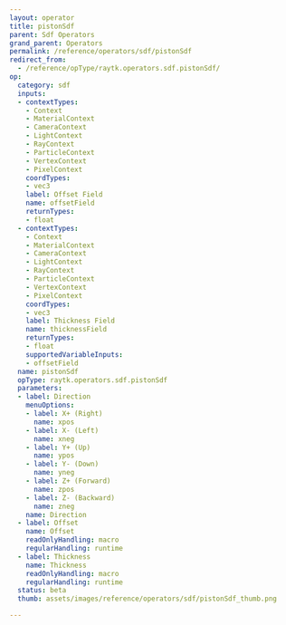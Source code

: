 ```yaml
---
layout: operator
title: pistonSdf
parent: Sdf Operators
grand_parent: Operators
permalink: /reference/operators/sdf/pistonSdf
redirect_from:
  - /reference/opType/raytk.operators.sdf.pistonSdf/
op:
  category: sdf
  inputs:
  - contextTypes:
    - Context
    - MaterialContext
    - CameraContext
    - LightContext
    - RayContext
    - ParticleContext
    - VertexContext
    - PixelContext
    coordTypes:
    - vec3
    label: Offset Field
    name: offsetField
    returnTypes:
    - float
  - contextTypes:
    - Context
    - MaterialContext
    - CameraContext
    - LightContext
    - RayContext
    - ParticleContext
    - VertexContext
    - PixelContext
    coordTypes:
    - vec3
    label: Thickness Field
    name: thicknessField
    returnTypes:
    - float
    supportedVariableInputs:
    - offsetField
  name: pistonSdf
  opType: raytk.operators.sdf.pistonSdf
  parameters:
  - label: Direction
    menuOptions:
    - label: X+ (Right)
      name: xpos
    - label: X- (Left)
      name: xneg
    - label: Y+ (Up)
      name: ypos
    - label: Y- (Down)
      name: yneg
    - label: Z+ (Forward)
      name: zpos
    - label: Z- (Backward)
      name: zneg
    name: Direction
  - label: Offset
    name: Offset
    readOnlyHandling: macro
    regularHandling: runtime
  - label: Thickness
    name: Thickness
    readOnlyHandling: macro
    regularHandling: runtime
  status: beta
  thumb: assets/images/reference/operators/sdf/pistonSdf_thumb.png

---
```

